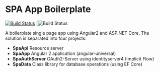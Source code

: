 # SPA App Boilerplate
[![Build Status](https://travis-ci.org/nishant95/SpaApp.svg?branch=master)](https://travis-ci.org/nishant95/SpaApp) [![Build Status](https://ci.appveyor.com/api/projects/status/32r7s2skrgm9ubva?svg=true)

A boilerplate single page app using Angular2 and ASP.NET Core.
The solution is separated into four projects:
* __SpaApi__ Resource server
* __SpaApp__ Angular 2 application (angular-universal)
* __SpaAuthServer__ OAuth2-Server using identityserver4 (Implicit Flow)
* __SpaData__ Class library for database operations (using EF Core)

